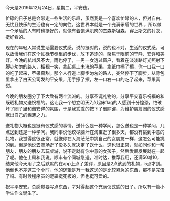   今天是2019年12月24日，星期二，平安夜。

  忙碌的日子总是会带走一些生活的乐趣，虽然我是一个喜欢忙碌的人，但对自由、无忧且快乐的生活也有一定的向往。这世界本就是一个充满矛盾的世界 ，所以做一个矛盾的人有时也挺好的，就像有着饱满肌肉的杰森斯坦森，穿上斯文的衬衣，挺好看的。

  现在的年轻人常说生活需要仪式感，说的挺对的，说的也不对。生活的仪式感，可以放慢我们在这个忙碌节奏里的步伐，放下追逐的，聚焦于眼前的宁静、安详和美好。今晚的杭州风不大，雨也停了，一男一女透过窗户，看着在淡淡路灯光照射下脚步匆匆的路人，相视一笑，拿起桌上未洗的苹果，拿纸巾擦了擦，你一口我一口的吃了起来，苹果真甜。那个人行道上脚步匆匆的路人，突然停下了脚步，从背包里拿出了白天公司发的平安果，用手擦了擦，左一口右一口的吃了起来，苹果真甜。

  今晚的朋友圈分了下大致有两个流派的。分享圣诞礼物的，分享平安喜乐祝福的和既晒礼物又送祝福的。这让我一个想立明天7点起床flag的人感到十分惶恐，怕破坏了圈子里和谐安详的氛围，于是我乖乖的按下了删除键，为维护朋友圈的仪式感献出自己的绵薄之力。

  送礼物大概也是挺有仪式感的事情，送什么是一种学问，怎么送也是一种学问，几点送到还是一种学问。我同事说他绞尽脑汁在淘宝逛了很多天，都没有挑到中意的礼物，我觉得这很正常，就像你在人海茫茫中挑自己的女朋友一样，这怎么可能挑的到。但是他说去商场逛了没多久就决定了送什么，这也很正常，就如同你和一帮朋友，朋友的朋友去玩桌游，说不定就有你中意的女孩子，然后发展发展就在一起了呢。他在上周和我说，顺丰有个同城急送，准时达，推荐我用，还满50减10，结果他今天用了之后默默的在app上点了差评，原因是2点该到的礼物，5点才到。他倒也不差这三个小时，他的逻辑是万一我这送的是比较紧急的东西，那不是完蛋了吗。有时候程序员的逻辑挺死板的，但也挺可爱的。

  祝平平安安。总感觉要写点东西，才对得起这个充满仪式感的日子。所以有一篇小学生作文诞生了。